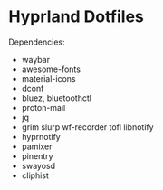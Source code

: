 # Hyprland Dotfiles
Dependencies:
- waybar
- awesome-fonts
- material-icons
- dconf 
- bluez, bluetoothctl
- proton-mail
- jq
- grim slurp wf-recorder tofi libnotify
- hyprnotify
- pamixer
- pinentry
- swayosd
- cliphist  